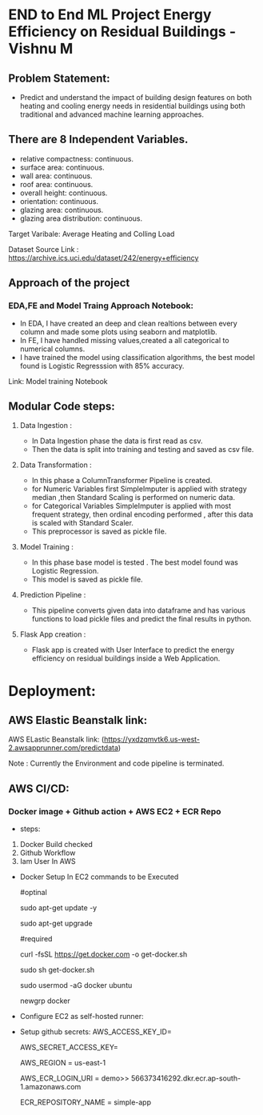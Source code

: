 # END to End ML Project Energy Efficiency on Residual Buildings - Vishnu M

## Problem Statement:
- Predict and understand the impact of building design features on both heating and cooling energy needs in residential buildings using both traditional and advanced machine learning approaches.

## There are 8 Independent Variables.

- relative compactness: continuous.
- surface area: continuous.
- wall area: continuous.
- roof area: continuous.
- overall height: continuous.
- orientation: continuous.
- glazing area: continuous.
- glazing area distribution: continuous.

Target Varibale: Average Heating and Colling Load

Dataset Source Link : https://archive.ics.uci.edu/dataset/242/energy+efficiency

## Approach of the project

### EDA,FE and Model Traing Approach Notebook:
- In EDA, I have created an deep and clean realtions between every column and made some plots using seaborn and matplotlib.
- In FE, I have handled missing values,created a all categorical to numerical columns.
- I have trained the model using classification algorithms, the best model found is Logistic Regresssion with 85% accuracy.


Link: Model training Notebook

## Modular Code steps:

1. Data Ingestion :
   * In Data Ingestion phase the data is first read as csv.
   * Then the data is split into training and testing and saved as csv file.

2. Data Transformation :
   * In this phase a ColumnTransformer Pipeline is created.
   * for Numeric Variables first SimpleImputer is applied with strategy median ,then Standard Scaling is performed on numeric data.
   * for Categorical Variables SimpleImputer is applied with most frequent strategy, then ordinal encoding performed , after this data is scaled with Standard Scaler.
   * This preprocessor is saved as pickle file.

3. Model Training :
   * In this phase base model is tested . The best model found was Logistic Regression.
   * This model is saved as pickle file.

4. Prediction Pipeline :
   * This pipeline converts given data into dataframe and has various functions to load pickle files and predict the final results in python.

5. Flask App creation :
   * Flask app is created with User Interface to predict the energy efficiency on residual buildings inside a Web Application.

# Deployment:

## AWS Elastic Beanstalk link:
AWS ELastic Beanstalk link: (https://yxdzqmvtk6.us-west-2.awsapprunner.com/predictdata)

Note : Currently the Environment and code pipeline is terminated.

## AWS CI/CD:
### Docker image + Github action + AWS EC2 + ECR Repo

- steps:

1. Docker Build checked
2. Github Workflow
3. Iam User In AWS

- Docker Setup In EC2 commands to be Executed

   #optinal

   sudo apt-get update -y

   sudo apt-get upgrade


   #required

   curl -fsSL https://get.docker.com -o get-docker.sh

   sudo sh get-docker.sh

   sudo usermod -aG docker ubuntu

   newgrp docker



- Configure EC2 as self-hosted runner:
- Setup github secrets:
   AWS_ACCESS_KEY_ID=

   AWS_SECRET_ACCESS_KEY=

   AWS_REGION = us-east-1

   AWS_ECR_LOGIN_URI = demo>> 566373416292.dkr.ecr.ap-south-1.amazonaws.com

   ECR_REPOSITORY_NAME = simple-app
